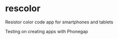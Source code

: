 rescolor
========

Resistor color code app for smartphones and tablets

Testing on creating apps with Phonegap
